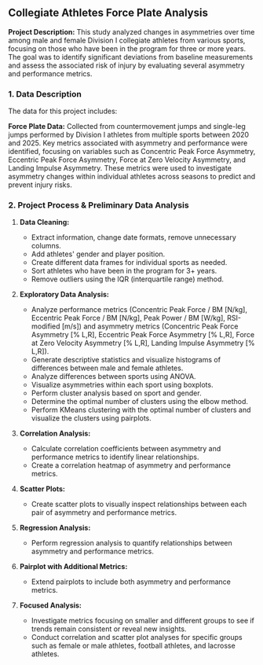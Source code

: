 ## Collegiate Athletes Force Plate Analysis

**Project Description:** This study analyzed changes in asymmetries over time among male and female Division I collegiate athletes from various sports, focusing on those who have been in the program for three or more years. The goal was to identify significant deviations from baseline measurements and assess the associated risk of injury by evaluating several asymmetry and performance metrics.

### 1. Data Description

The data for this project includes:

**Force Plate Data:** Collected from countermovement jumps and single-leg jumps performed by Division I athletes from multiple sports between 2020 and 2025. Key metrics associated with asymmetry and performance were identified, focusing on variables such as Concentric Peak Force Asymmetry, Eccentric Peak Force Asymmetry, Force at Zero Velocity Asymmetry, and Landing Impulse Asymmetry. These metrics were used to investigate asymmetry changes within individual athletes across seasons to predict and prevent injury risks.

### 2. Project Process & Preliminary Data Analysis

1. **Data Cleaning:**
   - Extract information, change date formats, remove unnecessary columns.
   - Add athletes' gender and player position.
   - Create different data frames for individual sports as needed.
   - Sort athletes who have been in the program for 3+ years.
   - Remove outliers using the IQR (interquartile range) method.

2. **Exploratory Data Analysis:**
   - Analyze performance metrics (Concentric Peak Force / BM [N/kg], Eccentric Peak Force / BM [N/kg], Peak Power / BM [W/kg], RSI-modified [m/s]) and asymmetry metrics (Concentric Peak Force Asymmetry [% L,R], Eccentric Peak Force Asymmetry [% L,R], Force at Zero Velocity Asymmetry [% L,R], Landing Impulse Asymmetry [% L,R]).
   - Generate descriptive statistics and visualize histograms of differences between male and female athletes.
   - Analyze differences between sports using ANOVA.
   - Visualize asymmetries within each sport using boxplots.
   - Perform cluster analysis based on sport and gender.
   - Determine the optimal number of clusters using the elbow method.
   - Perform KMeans clustering with the optimal number of clusters and visualize the clusters using pairplots.

3. **Correlation Analysis:**
   - Calculate correlation coefficients between asymmetry and performance metrics to identify linear relationships.
   - Create a correlation heatmap of asymmetry and performance metrics.

4. **Scatter Plots:**
   - Create scatter plots to visually inspect relationships between each pair of asymmetry and performance metrics.

5. **Regression Analysis:**
   - Perform regression analysis to quantify relationships between asymmetry and performance metrics.

6. **Pairplot with Additional Metrics:**
   - Extend pairplots to include both asymmetry and performance metrics.

7. **Focused Analysis:**
   - Investigate metrics focusing on smaller and different groups to see if trends remain consistent or reveal new insights.
   - Conduct correlation and scatter plot analyses for specific groups such as female or male athletes, football athletes, and lacrosse athletes.

<!--
```javascript
if (isAwesome){
  return true
}
```

### 2. Assess assumptions on which statistical inference will be based

```javascript
if (isAwesome){
  return true
}
```

### 3. Support the selection of appropriate statistical tools and techniques

<img src="images/dummy_thumbnail.jpg?raw=true"/>

### 4. Provide a basis for further data collection through surveys or experiments

Sed ut perspiciatis unde omnis iste natus error sit voluptatem accusantium doloremque laudantium, totam rem aperiam, eaque ipsa quae ab illo inventore veritatis et quasi architecto beatae vitae dicta sunt explicabo. 

For more details see [GitHub Flavored Markdown](https://guides.github.com/features/mastering-markdown/). -->

